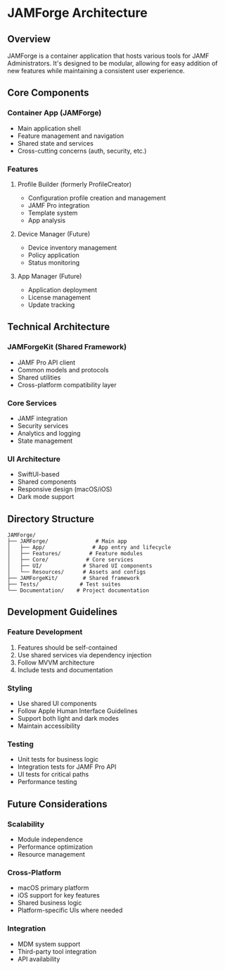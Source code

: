 # JAMForge Architecture

## Overview

JAMForge is a container application that hosts various tools for JAMF Administrators. It's designed to be modular, allowing for easy addition of new features while maintaining a consistent user experience.

## Core Components

### Container App (JAMForge)
- Main application shell
- Feature management and navigation
- Shared state and services
- Cross-cutting concerns (auth, security, etc.)

### Features
1. Profile Builder (formerly ProfileCreator)
   - Configuration profile creation and management
   - JAMF Pro integration
   - Template system
   - App analysis

2. Device Manager (Future)
   - Device inventory management
   - Policy application
   - Status monitoring

3. App Manager (Future)
   - Application deployment
   - License management
   - Update tracking

## Technical Architecture

### JAMForgeKit (Shared Framework)
- JAMF Pro API client
- Common models and protocols
- Shared utilities
- Cross-platform compatibility layer

### Core Services
- JAMF integration
- Security services
- Analytics and logging
- State management

### UI Architecture
- SwiftUI-based
- Shared components
- Responsive design (macOS/iOS)
- Dark mode support

## Directory Structure
```
JAMForge/
├── JAMForge/               # Main app
│   ├── App/               # App entry and lifecycle
│   ├── Features/         # Feature modules
│   ├── Core/            # Core services
│   ├── UI/             # Shared UI components
│   └── Resources/      # Assets and configs
├── JAMForgeKit/        # Shared framework
├── Tests/             # Test suites
└── Documentation/    # Project documentation
```

## Development Guidelines

### Feature Development
1. Features should be self-contained
2. Use shared services via dependency injection
3. Follow MVVM architecture
4. Include tests and documentation

### Styling
- Use shared UI components
- Follow Apple Human Interface Guidelines
- Support both light and dark modes
- Maintain accessibility

### Testing
- Unit tests for business logic
- Integration tests for JAMF Pro API
- UI tests for critical paths
- Performance testing

## Future Considerations

### Scalability
- Module independence
- Performance optimization
- Resource management

### Cross-Platform
- macOS primary platform
- iOS support for key features
- Shared business logic
- Platform-specific UIs where needed

### Integration
- MDM system support
- Third-party tool integration
- API availability
